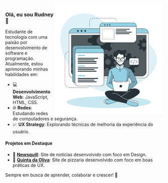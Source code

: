 <img align="right" src="./ilustracao.png" width="350"/>

<h3>Olá, eu sou Rudney 👋</h3>

<p>Estudante de tecnologia com uma paixão por desenvolvimento de software e programação. Atualmente, estou aprimorando minhas habilidades em:</p>

<ul>
  <li>💻 <strong>Desenvolvimento Web</strong>: JavaScript, HTML, CSS.</li>
  <li>🌐 <strong>Redes</strong>: Estudando redes de computadores e segurança.</li>
  <li>📈 <strong>UX Strategy</strong>: Explorando técnicas de melhoria da experiência do usuário.</li>
</ul>

<h4>Projetos em Destaque</h4>

<ul>
  <li>📰 <strong><a href="https://newsquill.netlify.app/">Newsquill</a></strong>: Site de notícias desenvolvido com foco em Design.</li>
  <li>🍕 <strong><a href="https://rudneyviana.github.io/redesign-pizzaria">Quinta da Oliva</a></strong>: Site de pizzaria desenvolvido com foco em boas práticas de UX.</li>
</ul>

<p>Sempre em busca de aprender, colaborar e crescer! 🚀</p>

